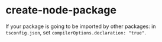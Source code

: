 # create-node-package

If your package is going to be imported by other packages: in `tsconfig.json`, set `compilerOptions.declaration: "true"`.
